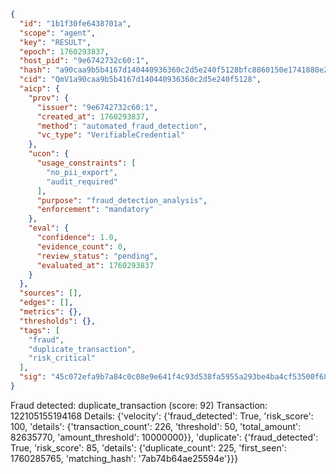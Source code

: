 ```json
{
  "id": "1b1f30fe6438701a",
  "scope": "agent",
  "key": "RESULT",
  "epoch": 1760293837,
  "host_pid": "9e6742732c60:1",
  "hash": "a90caa9b5b4167d140440936360c2d5e240f5128bfc8860150e1741880e2f1f8",
  "cid": "QmV1a90caa9b5b4167d140440936360c2d5e240f5128",
  "aicp": {
    "prov": {
      "issuer": "9e6742732c60:1",
      "created_at": 1760293837,
      "method": "automated_fraud_detection",
      "vc_type": "VerifiableCredential"
    },
    "ucon": {
      "usage_constraints": [
        "no_pii_export",
        "audit_required"
      ],
      "purpose": "fraud_detection_analysis",
      "enforcement": "mandatory"
    },
    "eval": {
      "confidence": 1.0,
      "evidence_count": 0,
      "review_status": "pending",
      "evaluated_at": 1760293837
    }
  },
  "sources": [],
  "edges": [],
  "metrics": {},
  "thresholds": {},
  "tags": [
    "fraud",
    "duplicate_transaction",
    "risk_critical"
  ],
  "sig": "45c072efa9b7a84c0c08e9e641f4c93d538fa5955a293be4ba4cf53500f688fe"
}
```

Fraud detected: duplicate_transaction (score: 92)
Transaction: 122105155194168
Details: {'velocity': {'fraud_detected': True, 'risk_score': 100, 'details': {'transaction_count': 226, 'threshold': 50, 'total_amount': 82635770, 'amount_threshold': 10000000}}, 'duplicate': {'fraud_detected': True, 'risk_score': 85, 'details': {'duplicate_count': 225, 'first_seen': 1760285765, 'matching_hash': '7ab74b64ae25594e'}}}